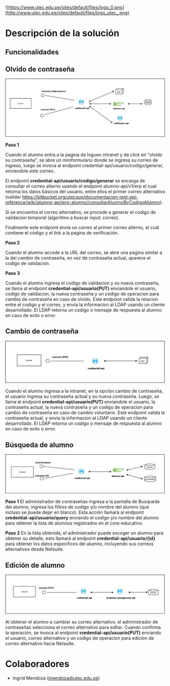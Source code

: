 ![https://www.utec.edu.pe/sites/default/files/logo_0.png](http://www.utec.edu.pe/sites/default/files/logo_utec_.png)

# Descripción de la solución

## Funcionalidades

## Olvido de contraseña

![flujo 1](funcionalidad-olvido-password.png)

**Paso 1**

Cuando el alumno entra a la pagina de logueo intranet y da click en "olvido su contraseña", se abre un miniformulario donde se ingresa su correo de ingreso, luego se invoca al endpoint credential-api/usuario/codigo/generar, enviandole este correo.

El endpoint **credential-api/usuario/codigo/generar** se encarga de consultar el correo alterno usando el endpoint alumno-api/v1/erp el cual retorna los datos básicos del usuario, entre ellos el primer correo alternativo (validar https://bitbucket.org/utecsup/documentacion-rest-api-reference/wiki/alumno-api/erp-alumno/consultarAlumnoByCodigoAlumno).

Si se encuentra el correo alternativo, se procede a generar el codigo de validacion temporal (algoritmo a buscar input: correo).

Finalmente este endpoint envía un correo al primer correo alterno, el cual contiene el código y el link a la pagina de verificación.

**Paso 2**

Cuando el alumno accede a la URL del correo, se abre una pagina similar a la del cambio de contraseña, en vez de contraseña actual, aparece el codigo de validacion. 

**Paso 3**

Cuando el alumno ingresa el codigo de validacion y su nueva contraseña, se llama al endpoint **credential-api/usuario(PUT)** enviandole el usuario, codigo de validacion, la nueva contraseña y un codigo de operacion para cambio de contraseña en caso de olvido. Este endpoint valida la relacion entre el codigo y el correo, y envia la informacion al LDAP usando un cliente desarrollado. El LDAP retorna un codigo o mensaje de respuesta al alumno en caso de exito o error.

## Cambio de contraseña

![flujo 2](funcionalidad-cambio-password.png)

Cuando el alumno ingresa a la intranet, en la opción cambio de contraseña, el usuario ingresa su contraseña actual y su nueva contraseña. Luego, se llama al endpoint **credential-api/usuario(PUT)** enviandole el usuario, la contraseña actual, la nueva contraseña y un codigo de operacion para cambio de contraseña en caso de cambio voluntario. Este endpoint valida la contraseña actual, y envia la informacion al LDAP usando un cliente desarrollado. El LDAP retorna un codigo o mensaje de respuesta al alumno en caso de exito o error.

## Búsqueda de alumno

![flujo 3](funcionalidad-busqueda-alumno.png)

**Paso 1**
El administrador de contraseñas ingresa a la pantalla de Busqueda del alumno, ingresa los filtros de codigo y/o nombre del alumno (que incluso se puede dejar en blanco). Esta acción llamará al endpoint **credential-api/usuario/query** enviando el codigo y/o nombre del alumno para obtener la lista de alumnos registrados en el core-educativo. 

**Paso 2**
En la lista obtenida, el administrador puede escoger un alumno para obtener su detalle, esto llamará al endpoint **credential-api/usuario/{id}** para obtener los datos especificos del alumno, incluyendo sus correos alternativos desde Netsuite.

## Edición de alumno

![flujo 4](funcionalidad-editar-alumno.png)

Al obtener el alumno a cambiar su correo alternativo, el administrador de contraseñas selecciona el correo alternativo para editar. Cuando confirma la operación, se invoca al endpoint **credential-api/usuario(PUT)** enviando el usuario, correo alternativo  y un codigo de operacion para edicion de correo alternativo hacia Netsuite.

# Colaboradores

*  Ingrid Mendoza (imendoza@utec.edu.pe)

